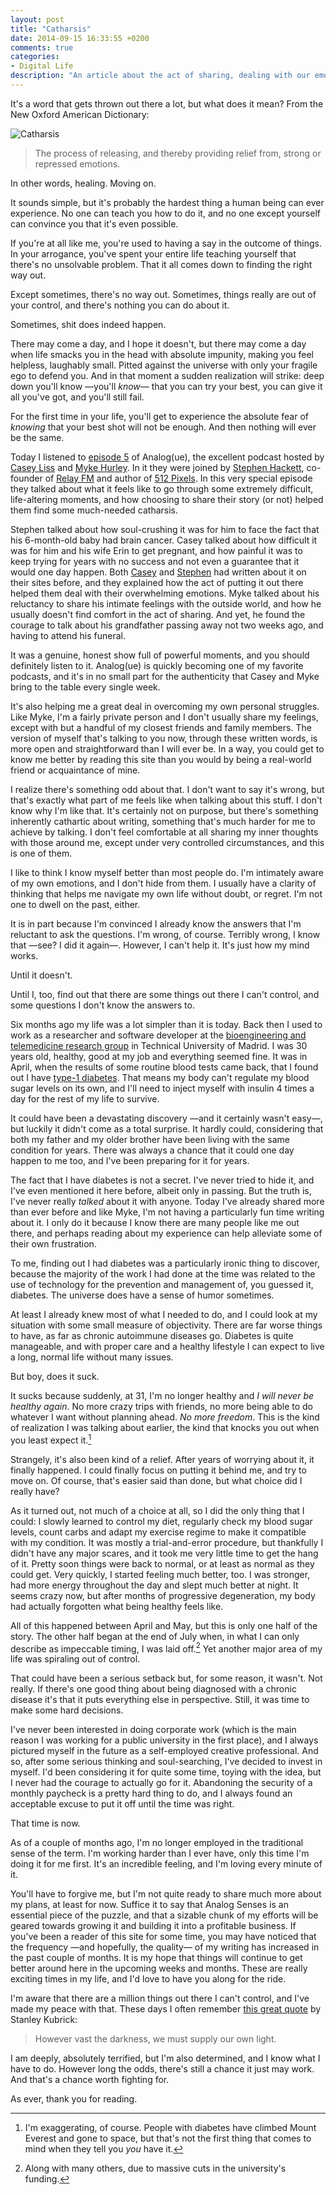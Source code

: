 ```yaml
---
layout: post
title: "Catharsis"
date: 2014-09-15 16:33:55 +0200
comments: true
categories: 
- Digital Life
description: "An article about the act of sharing, dealing with our emotions, facing our fears, and moving on."
---
```


It's a word that gets thrown out there a lot, but what does it mean? From the New Oxford American Dictionary:

![Catharsis](https://farm6.staticflickr.com/5556/15224878726_3e96d93fc6_o.png)

> The process of releasing, and thereby providing relief from, strong or repressed emotions.

In other words, healing. Moving on. 

It sounds simple, but it's probably the hardest thing a human being can ever experience. No one can teach you how to do it, and no one except yourself can convince you that it's even possible.

If you're at all like me, you're used to having a say in the outcome of things. In your arrogance, you've spent your entire life teaching yourself that there's no unsolvable problem. That it all comes down to finding the right way out.

Except sometimes, there's no way out. Sometimes, things really are out of your control, and there's nothing you can do about it.

Sometimes, shit does indeed happen.

There may come a day, and I hope it doesn't, but there may come a day when life smacks you in the head with absolute impunity, making you feel helpless, laughably small. Pitted against the universe with only your fragile ego to defend you. And in that moment a sudden realization will strike: deep down you'll know —you'll _know_— that you can try your best, you can give it all you've got, and you'll still fail.

For the first time in your life, you'll get to experience the absolute fear of _knowing_ that your best shot will not be enough. And then nothing will ever be the same.

Today I listened to [episode 5](http://relay.fm/analogue/5) of Analog(ue), the excellent podcast hosted by [Casey Liss](http://twitter.com/caseyliss) and [Myke Hurley](http://twitter.com/imyke). In it they were joined by [Stephen Hackett](http://twitter.com/ismh), co-founder of [Relay FM](http://relay.fm) and author of [512 Pixels](http://www.512pixels.net). In this very special episode they talked about what it feels like to go through some extremely difficult, life-altering moments, and how choosing to share their story (or not) helped them find some much-needed catharsis.

Stephen talked about how soul-crushing it was for him to face the fact that his 6-month-old baby had brain cancer. Casey talked about how difficult it was for him and his wife Erin to get pregnant, and how painful it was to keep trying for years with no success and not even a guarantee that it would one day happen. Both [Casey](http://www.caseyliss.com/2014/5/14/finally) and [Stephen](http://www.512pixels.net/blog/2011/04/two-years) had written about it on their sites before, and they explained how the act of putting it out there helped them deal with their overwhelming emotions. Myke talked about his reluctancy to share his intimate feelings with the outside world, and how he usually doesn't find comfort in the act of sharing. And yet, he found the courage to talk about his grandfather passing away not two weeks ago, and having to attend his funeral.

It was a genuine, honest show full of powerful moments, and you should definitely listen to it. Analog(ue) is quickly becoming one of my favorite podcasts, and it's in no small part for the authenticity that Casey and Myke bring to the table every single week.

It's also helping me a great deal in overcoming my own personal struggles. Like Myke, I'm a fairly private person and I don't usually share my feelings, except with but a handful of my closest friends and family members. The version of myself that's talking to you now, through these written words, is more open and straightforward than I will ever be. In a way, you could get to know me better by reading this site than you would by being a real-world friend or acquaintance of mine.

I realize there's something odd about that. I don't want to say it's wrong, but that's exactly what part of me feels like when talking about this stuff. I don't know why I'm like that. It's certainly not on purpose, but there's something inherently cathartic about writing, something that's much harder for me to achieve by talking. I don't feel comfortable at all sharing my inner thoughts with those around me, except under very controlled circumstances, and this is one of them.

I like to think I know myself better than most people do. I'm intimately aware of my own emotions, and I don't hide from them. I usually have a clarity of thinking that helps me navigate my own life without doubt, or regret. I'm not one to dwell on the past, either.

It is in part because I'm convinced I already know the answers that I'm reluctant to ask the questions. I'm wrong, of course. Terribly wrong, I know that —see? I did it again—. However, I can't help it. It's just how my mind works. 

Until it doesn't. 

Until I, too, find out that there are some things out there I can't control, and some questions I don't know the answers to.

Six months ago my life was a lot simpler than it is today. Back then I used to work as a researcher and software developer at the [bioengineering and telemedicine research group](http://www.gbt.tfo.upm.es) in Technical University of Madrid. I was 30 years old, healthy, good at my job and everything seemed fine. It was in April, when the results of some routine blood tests came back, that I found out I have [type-1 diabetes](http://en.wikipedia.org/wiki/Diabetes_mellitus_type_1). That means my body can't regulate my blood sugar levels on its own, and I'll need to inject myself with insulin 4 times a day for the rest of my life to survive.

It could have been a devastating discovery —and it certainly wasn't easy—, but luckily it didn't come as a total surprise. It hardly could, considering that both my father and my older brother have been living with the same condition for years. There was always a chance that it could one day happen to me too, and I've been preparing for it for years.

The fact that I have diabetes is not a secret. I've never tried to hide it, and I've even mentioned it here before, albeit only in passing. But the truth is, I've never really _talked_ about it with anyone. Today I've already shared more than ever before and like Myke, I'm not having a particularly fun time writing about it. I only do it because I know there are many people like me out there, and perhaps reading about my experience can help alleviate some of their own frustration.

To me, finding out I had diabetes was a particularly ironic thing to discover, because the majority of the work I had done at the time was related to the use of technology for the prevention and management of, you guessed it, diabetes. The universe does have a sense of humor sometimes.

At least I already knew most of what I needed to do, and I could look at my situation with some small measure of objectivity. There are far worse things to have, as far as chronic autoimmune diseases go. Diabetes is quite manageable, and with proper care and a healthy lifestyle I can expect to live a long, normal life without many issues.

But boy, does it suck.

It sucks because suddenly, at 31, I'm no longer healthy and _I will never be healthy again_. No more crazy trips with friends, no more being able to do whatever I want without planning ahead. _No more freedom_. This is the kind of realization I was talking about earlier, the kind that knocks you out when you least expect it.[^1]

[^1]: I'm exaggerating, of course. People with diabetes have climbed Mount Everest and gone to space, but that's not the first thing that comes to mind when they tell you _you_ have it.

Strangely, it's also been kind of a relief. After years of worrying about it, it finally happened. I could finally focus on putting it behind me, and try to move on. Of course, that's easier said than done, but what choice did I really have? 

As it turned out, not much of a choice at all, so I did the only thing that I could: I slowly learned to control my diet, regularly check my blood sugar levels, count carbs and adapt my exercise regime to make it compatible with my condition. It was mostly a trial-and-error procedure, but thankfully I didn't have any major scares, and it took me very little time to get the hang of it. Pretty soon things were back to normal, or at least as normal as they could get. Very quickly, I started feeling much better, too. I was stronger, had more energy throughout the day and slept much better at night. It seems crazy now, but after months of progressive degeneration, my body had actually forgotten what being healthy feels like.

All of this happened between April and May, but this is only one half of the story. The other half began at the end of July when, in what I can only describe as impeccable timing, I was laid off.[^2] Yet another major area of my life was spiraling out of control.

[^2]: Along with many others, due to massive cuts in the university's funding.

That could have been a serious setback but, for some reason, it wasn't. Not really. If there's one good thing about being diagnosed with a chronic disease it's that it puts everything else in perspective. Still, it was time to make some hard decisions.

I've never been interested in doing corporate work (which is the main reason I was working for a public university in the first place), and I always pictured myself in the future as a self-employed creative professional. And so, after some serious thinking and soul-searching, I've decided to invest in myself. I'd been considering it for quite some time, toying with the idea, but I never had the courage to actually go for it. Abandoning the security of a monthly paycheck is a pretty hard thing to do, and I always found an acceptable excuse to put it off until the time was right. 

That time is now.

As of a couple of months ago, I'm no longer employed in the traditional sense of the term. I'm working harder than I ever have, only this time I'm doing it for me first. It's an incredible feeling, and I'm loving every minute of it.

You'll have to forgive me, but I'm not quite ready to share much more about my plans, at least for now. Suffice it to say that Analog Senses is an essential piece of the puzzle, and that a sizable chunk of my efforts will be geared towards growing it and building it into a profitable business. If you've been a reader of this site for some time, you may have noticed that the frequency —and hopefully, the quality— of my writing has increased in the past couple of months. It is my hope that things will continue to get better around here in the upcoming weeks and months. These are really exciting times in my life, and I'd love to have you along for the ride.

I'm aware that there are a million things out there I can't control, and I've made my peace with that. These days I often remember [this great quote](http://books.google.com/books?id=iOU9bIlnPHIC&lpg=PA73&dq=%22if%20life%20is%20so%20purposeless%2C%20do%20you%20feel%20that%20it's%20worth%20living%3F%22&pg=PA73#v=onepage&q=%22if%20life%20is%20so%20purposeless%2C%20do%20you%20feel%20that%20it's%20worth%20living%3F%22&f=false) by Stanley Kubrick:

> However vast the darkness, we must supply our own light.

I am deeply, absolutely terrified, but I'm also determined, and I know what I have to do. However long the odds, there's still a chance it just may work. And that's a chance worth fighting for.

As ever, thank you for reading.